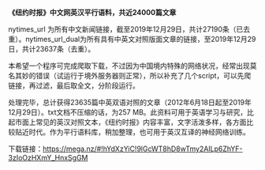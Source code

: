 **《纽约时报》中文网英汉平行语料，共近24000篇文章**

nytimes_url 为所有中文新闻链接，截至2019年12月29日，共计27190条（已去重）。nytimes_url_dual为所有具有中英文对照版面文章的链接，至2019年12月29日，共计23637条（去重）。  
  
本希望一个程序可完成爬取下载，不过因为中国境内特殊的网络状况，经常出现莫名其妙的错误（试运行于境外服务器则正常），所以补充了几个script，可以先爬链接，再过滤，最后取全文，分阶段运行。 
   
处理完毕，总计获得23635篇中英双语对照的文章（2012年6月18日起至2019年12月29日）。txt文档不压缩的话，为257 MB。此资料可用于英语学习与研究，比起市面上常见的英汉对照文本，《纽约时报》内容丰富，文字活泼多样，各方面比较贴近时代。作为平行语料库，稍加整理，也可用于英汉互译的神经网络训练。
  
下载链接：https://mega.nz/#!hYdXzYiC!9lGcWT8hD8wTmy2AILp6ZhYF-3zIoOzHXmY_HnxSgGM 